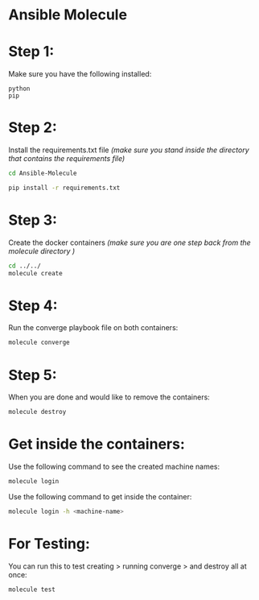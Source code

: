 # Ansible Molecule 

# Step 1:

Make sure you have the following installed:

```
python
pip
```

# Step 2:

Install the requirements.txt file _(make sure you stand inside the directory that contains the requirements file)_

```bash
cd Ansible-Molecule

pip install -r requirements.txt
```

# Step 3:

Create the docker containers _(make sure you are one step back from the molecule directory )_

```bash
cd ../../
molecule create
```

# Step 4:

Run the converge playbook file on both containers:

```bash
molecule converge
```

# Step 5:

When you are done and would like to remove the containers:

```bash
molecule destroy
```

# Get inside the containers:

Use the following command to see the created machine names:

```bash
molecule login
```

Use the following command to get inside the container:

```bash
molecule login -h <machine-name>
```

# For Testing:

You can run this to test creating > running converge > and destroy all at once:

```bash
molecule test
```